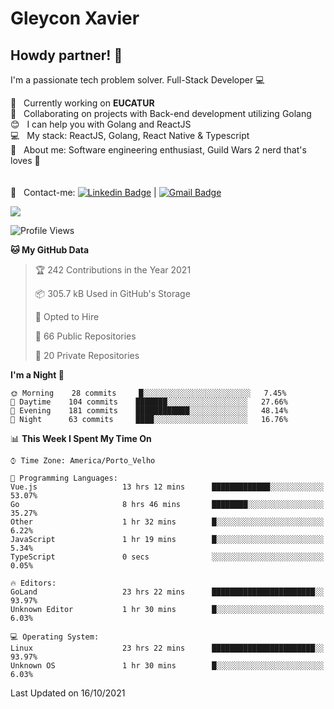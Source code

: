 # Gleycon Xavier

## Howdy partner! 👋

I'm a passionate tech problem solver.
Full-Stack Developer :computer:

 :rocket:  &nbsp; Currently working on **EUCATUR**
 <br/> :purple_heart: &nbsp; Collaborating on projects with Back-end development utilizing Golang
 <br/> :blush: &nbsp; I can help you with Golang and ReactJS
 <br/> :computer: &nbsp; My stack: ReactJS, Golang, React Native & Typescript
 <br/> 💬  &nbsp; About me: Software engineering enthusiast, Guild Wars 2 nerd that's loves :apple:
 <br/>
 <br/>
 <br/> :email: &nbsp; Contact-me: [![Linkedin Badge](https://img.shields.io/badge/-GleyconXavier-blue?style=flat-square&logo=Linkedin&logoColor=white&link=https://www.linkedin.com/in/gleyconxavier/)](https://www.linkedin.com/in/gleyconxavier/) 
| 
[![Gmail Badge](https://img.shields.io/badge/-gleyconxcarlos@gmail.com-c14438?style=flat-square&logo=Gmail&logoColor=white&link=mailto:gleyconxcarlos@gmail.com)](mailto:gleyconxcarlos@gmail.com)

![](https://komarev.com/ghpvc/?username=gleyconxavier)

<!--START_SECTION:waka-->
![Profile Views](http://img.shields.io/badge/Profile%20Views-0-blue)

**🐱 My GitHub Data** 

> 🏆 242 Contributions in the Year 2021
 > 
> 📦 305.7 kB Used in GitHub's Storage 
 > 
> 💼 Opted to Hire
 > 
> 📜 66 Public Repositories 
 > 
> 🔑 20 Private Repositories  
 > 
**I'm a Night 🦉** 

```text
🌞 Morning    28 commits     █░░░░░░░░░░░░░░░░░░░░░░░░   7.45% 
🌆 Daytime    104 commits    ███████░░░░░░░░░░░░░░░░░░   27.66% 
🌃 Evening    181 commits    ████████████░░░░░░░░░░░░░   48.14% 
🌙 Night      63 commits     ████░░░░░░░░░░░░░░░░░░░░░   16.76%

```


📊 **This Week I Spent My Time On** 

```text
⌚︎ Time Zone: America/Porto_Velho

💬 Programming Languages: 
Vue.js                   13 hrs 12 mins      █████████████░░░░░░░░░░░░   53.07% 
Go                       8 hrs 46 mins       ████████░░░░░░░░░░░░░░░░░   35.27% 
Other                    1 hr 32 mins        █░░░░░░░░░░░░░░░░░░░░░░░░   6.22% 
JavaScript               1 hr 19 mins        █░░░░░░░░░░░░░░░░░░░░░░░░   5.34% 
TypeScript               0 secs              ░░░░░░░░░░░░░░░░░░░░░░░░░   0.05%

🔥 Editors: 
GoLand                   23 hrs 22 mins      ███████████████████████░░   93.97% 
Unknown Editor           1 hr 30 mins        █░░░░░░░░░░░░░░░░░░░░░░░░   6.03%

💻 Operating System: 
Linux                    23 hrs 22 mins      ███████████████████████░░   93.97% 
Unknown OS               1 hr 30 mins        █░░░░░░░░░░░░░░░░░░░░░░░░   6.03%

```


 Last Updated on 16/10/2021
<!--END_SECTION:waka-->
